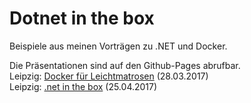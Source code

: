 # Dotnet in the box

Beispiele aus meinen Vorträgen zu .NET und Docker.

Die Präsentationen sind auf den Github-Pages abrufbar.<br />
Leipzig: <a href="https://fpommerening.github.io/DotnetInTheBox/leichtmatrosen.html#/" target="_blank"> Docker für Leichtmatrosen</a> (28.03.2017)<br />
Leipzig: <a href="https://fpommerening.github.io/DotnetInTheBox/dotnet_l.html#/" target="_blank"> .net in the box</a> (25.04.2017) <br />
